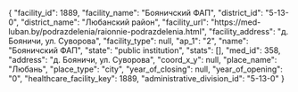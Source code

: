 {
    "facility_id": 1889,
    "facility_name": "Бояничский ФАП",
    "district_id": "5-13-0",
    "district_name": "Любанский район",
    "facility_url": "https:\/\/med-luban.by\/podrazdelenia\/raionnie-podrazdelenia.html",
    "facility_address": "д. Бояничи, ул. Суворова",
    "facility_type": null,
    "ap_1": "2",
    "name": "Бояничский ФАП",
    "state": "public institution",
    "stats": [],
    "med_id": 358,
    "address": "д. Бояничи, ул. Суворова",
    "coord_x_y": null,
    "place_name": "Любань",
    "place_type": "city",
    "year_of_closing": null,
    "year_of_opening": "0",
    "healthcare_facility_key": 1889,
    "administrative_division_id": "5-13-0"
}